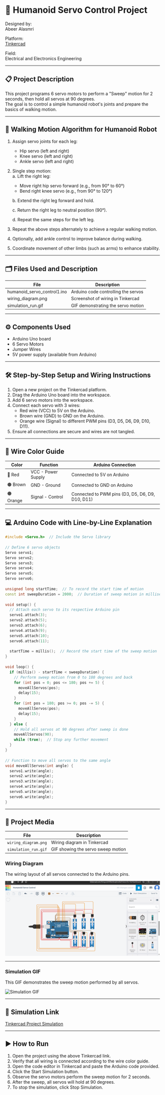 # 🤖 Humanoid Servo Control Project

Designed by:  
Abeer Alasmri

Platform:  
[Tinkercad](https://www.tinkercad.com/)

Field:  
Electrical and Electronics Engineering

---

## 📋 Project Description

This project programs 6 servo motors to perform a "Sweep" motion for 2 seconds, then hold all servos at 90 degrees.  
The goal is to control a simple humanoid robot's joints and prepare the basics of walking motion.

---

## 📝 Walking Motion Algorithm for Humanoid Robot

1. Assign servo joints for each leg:  
   - Hip servo (left and right)  
   - Knee servo (left and right)  
   - Ankle servo (left and right)  

2. Single step motion:  
   a. Lift the right leg:  
      - Move right hip servo forward (e.g., from 90° to 60°)  
      - Bend right knee servo (e.g., from 90° to 120°)  

   b. Extend the right leg forward and hold.  

   c. Return the right leg to neutral position (90°).  

   d. Repeat the same steps for the left leg.  

3. Repeat the above steps alternately to achieve a regular walking motion.  

4. Optionally, add ankle control to improve balance during walking.  

5. Coordinate movement of other limbs (such as arms) to enhance stability.

---

## 🗂 Files Used and Description

| File                   | Description                          |
|------------------------|------------------------------------|
| humanoid_servo_control1.ino | Arduino code controlling the servos |
| wiring_diagram.png    | Screenshot of wiring in Tinkercad   |
| simulation_run.gif   | GIF demonstrating the servo motion  |

---

## ⚙️ Components Used

- Arduino Uno board  
- 6 Servo Motors  
- Jumper Wires  
- 5V power supply (available from Arduino)  

---

## 🛠️ Step-by-Step Setup and Wiring Instructions

1. Open a new project on the Tinkercad platform.  
2. Drag the Arduino Uno board into the workspace.  
3. Add 6 servo motors into the workspace.  
4. Connect each servo with 3 wires:  
   - Red wire (VCC) to 5V on the Arduino.  
   - Brown wire (GND) to GND on the Arduino.  
   - Orange wire (Signal) to different PWM pins (D3, D5, D6, D9, D10, D11).  
5. Ensure all connections are secure and wires are not tangled.

---

## 🎨 Wire Color Guide

| Color      | Function          | Arduino Connection               |
|------------|-------------------|---------------------------------|
| 🔴 Red    | VCC - Power Supply | Connected to 5V on Arduino   |
| 🟤 Brown  | GND - Ground       | Connected to GND on Arduino  |
| 🟠 Orange | Signal - Control   | Connected to PWM pins (D3, D5, D6, D9, D10, D11) |


---

## 💻 Arduino Code with Line-by-Line Explanation

```cpp
#include <Servo.h>  // Include the Servo library

// Define 6 servo objects
Servo servo1;
Servo servo2;
Servo servo3;
Servo servo4;
Servo servo5;
Servo servo6;

unsigned long startTime;  // To record the start time of motion
const int sweepDuration = 2000;  // Duration of sweep motion in milliseconds (2 seconds)

void setup() {
  // Attach each servo to its respective Arduino pin
  servo1.attach(3);
  servo2.attach(5);
  servo3.attach(6);
  servo4.attach(9);
  servo5.attach(10);
  servo6.attach(11);

  startTime = millis();  // Record the start time of the sweep motion
}

void loop() {
  if (millis() - startTime < sweepDuration) {
    // Perform sweep motion from 0 to 180 degrees and back
    for (int pos = 0; pos <= 180; pos += 5) {
      moveAllServos(pos);
      delay(15);
    }
    for (int pos = 180; pos >= 0; pos -= 5) {
      moveAllServos(pos);
      delay(15);
    }
  } else {
    // Hold all servos at 90 degrees after sweep is done
    moveAllServos(90);
    while (true);  // Stop any further movement
  }
}

// Function to move all servos to the same angle
void moveAllServos(int angle) {
  servo1.write(angle);
  servo2.write(angle);
  servo3.write(angle);
  servo4.write(angle);
  servo5.write(angle);
  servo6.write(angle);
}
```

---

## 📸 Project Media

| File               | Description                            |
|--------------------|-------------------------------------|
| `wiring_diagram.png`| Wiring diagram in Tinkercad          |
| `simulation_run.gif`| GIF showing the servo sweep motion   |

### Wiring Diagram  
The wiring layout of all servos connected to the Arduino pins.

![Wiring Diagram](wiring_diagram.png)

---

### Simulation GIF  
This GIF demonstrates the sweep motion performed by all servos.

![Simulation GIF](simulation_run.gif)


---

## 🔗 Simulation Link

[Tinkercad Project Simulation](https://www.tinkercad.com/things/aD09Beh8xqB)

---

## ▶️ How to Run

1. Open the project using the above Tinkercad link.  
2. Verify that all wiring is connected according to the wire color guide.  
3. Open the code editor in Tinkercad and paste the Arduino code provided.  
4. Click the Start Simulation button.  
5. Observe the servo motors perform the sweep motion for 2 seconds.  
6. After the sweep, all servos will hold at 90 degrees.  
7. To stop the simulation, click Stop Simulation.

